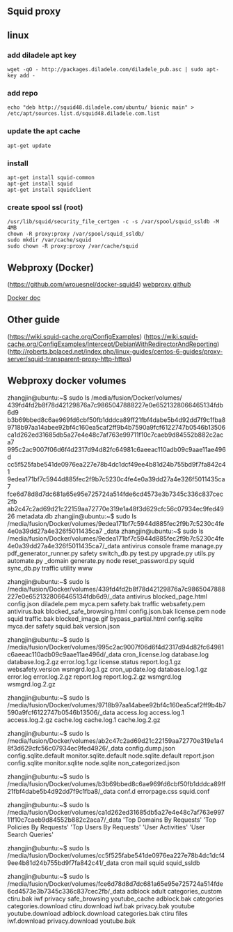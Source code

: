 Squid proxy
----------------

## linux

### add diladele apt key
    wget -qO - http://packages.diladele.com/diladele_pub.asc | sudo apt-key add -

### add repo
    echo "deb http://squid48.diladele.com/ubuntu/ bionic main" > /etc/apt/sources.list.d/squid48.diladele.com.list

### update the apt cache
    apt-get update

### install 
    apt-get install squid-common
    apt-get install squid 
    apt-get install squidclient

### create spool ssl (root)
    /usr/lib/squid/security_file_certgen -c -s /var/spool/squid_ssldb -M 4MB
    chown -R proxy:proxy /var/spool/squid_ssldb/
    sudo mkdir /var/cache/squid
    sudo chown -R proxy:proxy /var/cache/squid

## Webproxy (Docker)


(https://github.com/wrouesnel/docker-squid4)
[webproxy github](https://github.com/diladele/squid-ubuntu)

[Docker doc](https://docs.diladele.com/docker/docker_windows_10/index.html)


## Other guide

(https://wiki.squid-cache.org/ConfigExamples)
(https://wiki.squid-cache.org/ConfigExamples/Intercept/DebianWithRedirectorAndReporting)
(http://roberts.bplaced.net/index.php/linux-guides/centos-6-guides/proxy-server/squid-transparent-proxy-http-https)

## Webproxy docker volumes
zhangjin@ubuntu:~$ sudo ls /media/fusion/Docker/volumes/
439fd4fd2b8f78d42129876a7c9865047888227e0e6521328066465134fdb6d9  b3b69bbed8c6ae969fd6cbf50fb1dddca89ff21fbf4dabe5b4d92dd7f9c1fba8
9718b97aa14abee92bf4c160ea5caf2ff9b4b7590a9fcf6122747b0546b13506  ca1d262ed31685db5a27e4e48c7af763e99711f10c7caeb9d84552b882c2aca7
995c2ac9007f06d6f4d2317d94d82fc64981c6aeeac110adb09c9aae11ae496d  cc5f525fabe541de0976ea227e78b4dc1dcf49ee4b81d24b755bd9f7fa842c41
9edea171bf7c5944d885fec2f9b7c5230c4fe4e0a39dd27a4e326f5011435ca7  fce6d78d8d7dc681a65e95e725724a514fde6cd4573e3b7345c336c837cec2fb
ab2c47c2ad69d21c22159aa72770e319e1a48f3d629cfc56c07934ec9fed4926  metadata.db
zhangjin@ubuntu:~$ sudo ls /media/fusion/Docker/volumes/9edea171bf7c5944d885fec2f9b7c5230c4fe4e0a39dd27a4e326f5011435ca7
_data
zhangjin@ubuntu:~$ sudo ls /media/fusion/Docker/volumes/9edea171bf7c5944d885fec2f9b7c5230c4fe4e0a39dd27a4e326f5011435ca7/_data
antivirus    console  frame        manage.py  pdf_generator_runner.py  safety  switch_db.py  test.py  upgrade.py  utils.py
automate.py  _domain  generate.py  node       reset_password.py        squid   sync_db.py    traffic  utility     www


zhangjin@ubuntu:~$ sudo ls /media/fusion/Docker/volumes/439fd4fd2b8f78d42129876a7c9865047888227e0e6521328066465134fdb6d9/_data
antivirus          blocked_page.html           config.json      diladele.pem  myca.pem  safety.bak  traffic       websafety.pem
antivirus.bak      blocked_safe_browsing.html  config.json.bak  license.pem   node      squid       traffic.bak
blocked_image.gif  bypass_partial.html         config.sqlite    myca.der      safety    squid.bak   version.json

zhangjin@ubuntu:~$ sudo ls /media/fusion/Docker/volumes/995c2ac9007f06d6f4d2317d94d82fc64981c6aeeac110adb09c9aae11ae496d/_data
cron_license.log  database.log       database.log.2.gz  error.log.1.gz  license.status  report.log.1.gz  websafety.version  wsmgrd.log.1.gz
cron_update.log   database.log.1.gz  error.log          error.log.2.gz  report.log      report.log.2.gz  wsmgrd.log         wsmgrd.log.2.gz

zhangjin@ubuntu:~$ sudo ls /media/fusion/Docker/volumes/9718b97aa14abee92bf4c160ea5caf2ff9b4b7590a9fcf6122747b0546b13506/_data
access.log  access.log.1  access.log.2.gz  cache.log  cache.log.1  cache.log.2.gz

zhangjin@ubuntu:~$ sudo ls /media/fusion/Docker/volumes/ab2c47c2ad69d21c22159aa72770e319e1a48f3d629cfc56c07934ec9fed4926/_data
config.dump.json  config.sqlite.default  monitor.sqlite.default  node.sqlite.default   report.json
config.sqlite     monitor.sqlite         node.sqlite             non_categorized.json

zhangjin@ubuntu:~$ sudo ls /media/fusion/Docker/volumes/b3b69bbed8c6ae969fd6cbf50fb1dddca89ff21fbf4dabe5b4d92dd7f9c1fba8/_data
conf.d  errorpage.css  squid.conf

zhangjin@ubuntu:~$ sudo ls /media/fusion/Docker/volumes/ca1d262ed31685db5a27e4e48c7af763e99711f10c7caeb9d84552b882c2aca7/_data
'Top Domains By Requests'  'Top Policies By Requests'  'Top Users By Requests'  'User Activities'  'User Search Queries'

zhangjin@ubuntu:~$ sudo ls /media/fusion/Docker/volumes/cc5f525fabe541de0976ea227e78b4dc1dcf49ee4b81d24b755bd9f7fa842c41/_data
cron  mail  squid  squid_ssldb

zhangjin@ubuntu:~$ sudo ls /media/fusion/Docker/volumes/fce6d78d8d7dc681a65e95e725724a514fde6cd4573e3b7345c336c837cec2fb/_data
adblock           adult           categories_custom    ctiru.bak       iwf           privacy           safe_browsing  youtube_cache
adblock.bak       categories      categories.download  ctiru.download  iwf.bak       privacy.bak       youtube        youtube.download
adblock.download  categories.bak  ctiru                files           iwf.download  privacy.download  youtube.bak

